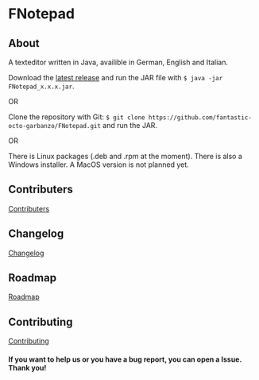 # FNotepad

## About


A texteditor written in Java, availible in German, English and Italian.

Download the [latest release][1] and run the JAR file with `$ java -jar FNotepad_x.x.x.jar`.

OR

Clone the repository with Git: `$ git clone https://github.com/fantastic-octo-garbanzo/FNotepad.git` and run the JAR.

OR

There is Linux packages (.deb and .rpm at the moment). There is also a Windows installer. A MacOS version is not planned yet.

## Contributers
[Contributers][2]
## Changelog
[Changelog][3]
## Roadmap
[Roadmap][4]
## Contributing
[Contributing][5]

#### If you want to help us or you have a bug report, you can open a Issue. Thank you!

[1]: https://github.com/fantastic-octo-garbanzo/FNotepad/tree/main/release/latest
[2]: https://github.com/fantastic-octo-garbanzo/FNotepad/blob/main/CONTRIBUTERS.md
[3]: https://github.com/fantastic-octo-garbanzo/FNotepad/blob/main/CHANGELOG.md
[4]: https://github.com/fantastic-octo-garbanzo/FNotepad/blob/main/ROADMAP.md
[5]: https://github.com/fantastic-octo-garbanzo/FNotepad/blob/main/CONTRIBUTING.md
